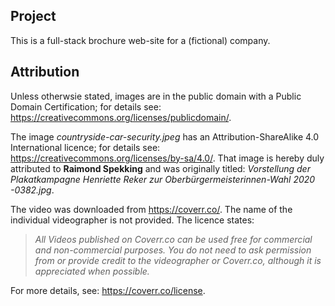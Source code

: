 ## Project

This is a full-stack brochure web-site for a (fictional) company.

## Attribution

Unless otherwsie stated, images are in the public domain with a Public Domain Certification; for details see: https://creativecommons.org/licenses/publicdomain/.

The image *countryside-car-security.jpeg* has an Attribution-ShareAlike 4.0 International licence; for details see: https://creativecommons.org/licenses/by-sa/4.0/. 
That image is hereby duly attributed to **Raimond Spekking** and was originally titled: 
*Vorstellung der Plakatkampagne Henriette Reker zur Oberbürgermeisterinnen-Wahl 2020 -0382.jpg*.

The video was downloaded from https://coverr.co/. The name of the individual videographer is not provided.
The licence states:
> *All Videos published on Coverr.co can be used free for commercial and non-commercial purposes. 
> You do not need to ask permission from or provide credit to the videographer or Coverr.co, although it is appreciated when possible.* 

For more details, see: https://coverr.co/license.
